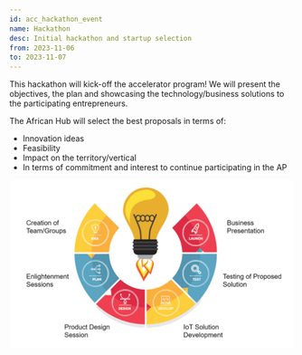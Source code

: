 ```yaml
---
id: acc_hackathon_event
name: Hackathon
desc: Initial hackathon and startup selection
from: 2023-11-06
to: 2023-11-07
---
```


This hackathon will kick-off the accelerator program!
We will present the objectives, the plan and showcasing the technology/business solutions to the participating entrepreneurs.

The African Hub will select the best proposals in terms of:
- Innovation ideas
- Feasibility
- Impact on the territory/vertical
- In terms of commitment and interest to continue participating in the AP


![Bootcamp Structure](bootcamp-structure.png)

